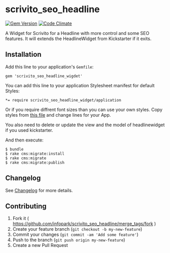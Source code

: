 scrivito_seo_headline
=====================

[![Gem Version](https://badge.fury.io/rb/scrivito_seo_headline.svg)](http://badge.fury.io/rb/scrivito_seo_headline)
[![Code Climate](https://codeclimate.com/github/gertimon/scrivito_seo_headline/badges/gpa.svg)](https://codeclimate.com/github/gertimon/scrivito_seo_headline)

A Widget for Scrivito for a Headline with more control and some SEO features. It will extends the HeadlineWidget from Kickstarter if it exits.

## Installation

Add this line to your application's `Gemfile`:

    gem 'scrivito_seo_headline_wigdet'

You can add this line to your application Stylesheet manifest for default Styles:

    *= require scrivito_seo_headline_widget/application

Or if you require diffrent font sizes than you can use your own styles. Copy styles from [this file](https://github.com/gertimon/scrivito_seo_headline/blob/master/app/assets/stylesheets/scrivito_seo_headline/application.css) and change lines for your App.

You also need to delete or update the view and the model of headlinewidget if you used kickstarter.

And then execute:

    $ bundle
    $ rake cms:migrate:install
    $ rake cms:migrate
    $ rake cms:migrate:publish

## Changelog
See [Changelog](https://github.com/gertimon/scrivito_seo_headline/blob/master/CHANGELOG.md) for more
details.

## Contributing

1. Fork it ( https://github.com/infopark/scrivito_seo_headline/merge_tags/fork )
2. Create your feature branch (`git checkout -b my-new-feature`)
3. Commit your changes (`git commit -am 'Add some feature'`)
4. Push to the branch (`git push origin my-new-feature`)
5. Create a new Pull Request